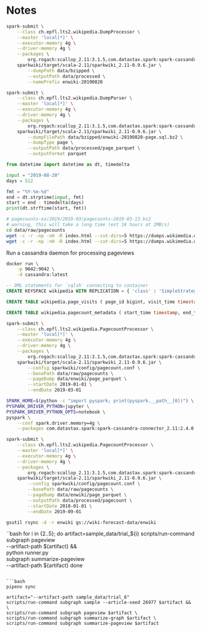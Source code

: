# Notes

```bash
spark-submit \
    --class ch.epfl.lts2.wikipedia.DumpProcessor \
    --master 'local[*]' \
    --executor-memory 4g \
    --driver-memory 4g \
    --packages \
        org.rogach:scallop_2.11:3.1.5,com.datastax.spark:spark-cassandra-connector_2.11:2.4.0 \
    sparkwiki/target/scala-2.11/sparkwiki_2.11-0.9.6.jar \
        --dumpPath data/bzipped \
        --outputPath data/processed \
        --namePrefix enwiki-20190820
```

```bash
spark-submit \
    --class ch.epfl.lts2.wikipedia.DumpParser \
    --master 'local[*]' \
    --executor-memory 4g \
    --driver-memory 4g \
    --packages \
        org.rogach:scallop_2.11:3.1.5,com.datastax.spark:spark-cassandra-connector_2.11:2.4.0 \
    sparkwiki/target/scala-2.11/sparkwiki_2.11-0.9.6.jar \
        --dumpFilePath data/bzipped/enwiki-20190820-page.sql.bz2 \
        --dumpType page \
        --outputPath data/processed/page_parquet \
        --outputFormat parquet
```

```python
from datetime import datetime as dt, timedelta

input = "2019-08-20"
days = 512

fmt = "%Y-%m-%d"
end = dt.strptime(input, fmt)
start = end - timedelta(days)
print(dt.strftime(start, fmt))
```

```bash
# pagecounts-ez/2019/2019-03/pagecounts-2019-03-13.bz2
# warning, this will take a long time (est 16 hours at 2MB/s)
cd data/raw/pagecounts
wget -c -r -np -nH -R index.html --cut-dirs=5 https://dumps.wikimedia.org/other/pagecounts-ez/merged/2018/
wget -c -r -np -nH -R index.html --cut-dirs=5 https://dumps.wikimedia.org/other/pagecounts-ez/merged/2019/
```

Run a cassandra daemon for processing pageviews

```bash
docker run \
    -p 9042:9042 \
    -d cassandra:latest
```

```SQL
-- DML statements for `cqlsh` connecting to container
CREATE KEYSPACE wikipedia WITH REPLICATION = { 'class' : 'SimpleStrategy', 'replication_factor' : 1 };

CREATE TABLE wikipedia.page_visits ( page_id bigint, visit_time timestamp, count int, PRIMARY KEY (page_id, visit_time));

CREATE TABLE wikipedia.pagecount_metadata ( start_time timestamp, end_time timestamp, PRIMARY KEY (start_time, end_time));
```

```bash
spark-submit \
    --class ch.epfl.lts2.wikipedia.PagecountProcessor \
    --master 'local[*]' \
    --executor-memory 4g \
    --driver-memory 4g \
    --packages \
        org.rogach:scallop_2.11:3.1.5,com.datastax.spark:spark-cassandra-connector_2.11:2.4.0,com.typesafe:config:1.2.1 \
    sparkwiki/target/scala-2.11/sparkwiki_2.11-0.9.6.jar \
        --config sparkwiki/config/pagecount.conf \
        --basePath data/raw/pagecounts \
        --pageDump data/enwiki/page_parquet \
        --startDate 2019-01-01 \
        --endDate 2019-03-01
```

```bash
SPARK_HOME=$(python -c "import pyspark; print(pyspark.__path__[0])") \
PYSPARK_DRIVER_PYTHON=jupyter \
PYSPARK_DRIVER_PYTHON_OPTS=notebook \
pyspark \
    --conf spark.driver.memory=4g \
    --packages com.datastax.spark:spark-cassandra-connector_2.11:2.4.0
```

```bash
spark-submit \
    --class ch.epfl.lts2.wikipedia.PagecountProcessor \
    --master 'local[*]' \
    --executor-memory 4g \
    --driver-memory 4g \
    --packages \
        org.rogach:scallop_2.11:3.1.5,com.datastax.spark:spark-cassandra-connector_2.11:2.4.0,com.typesafe:config:1.2.1 \
    sparkwiki/target/scala-2.11/sparkwiki_2.11-0.9.6.jar \
        --config sparkwiki/config/pagecount.conf \
        --basePath data/raw/pagecounts \
        --pageDump data/enwiki/page_parquet \
        --outputPath data/processed/pagecount \
        --startDate 2018-01-01 \
        --endDate 2019-09-01
```

```bash
gsutil rsync -d -r enwiki gs://wiki-forecast-data/enwiki
```

``bash
for i in {2..5}; do
    artifact=sample_data/trial_${i}
    scripts/run-command \
        subgraph pageview \
            --artifact-path ${artifact} && \
    python runner.py \
        subgraph summarize-pageview \
            --artifact-path ${artifact}
done
```

```bash
pipenv sync

artifact="--artifact-path sample_data/trial_6"
scripts/run-command subgraph sample --article-seed 26977 $artifact && \
scripts/run-command subgraph pageview $artifact \
scripts/run-command subgraph summarize-graph $artifact \
scripts/run-command subgraph summarize-pageview $artifact

```